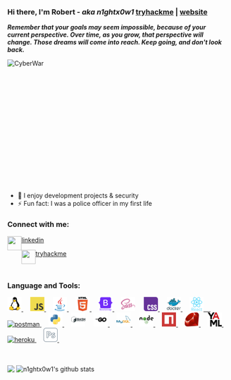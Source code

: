 ### Hi there, I'm Robert - *aka* *n1ghtx0w1* [tryhackme] | [website]


_**Remember that your goals may seem impossible, because of your current perspective.  Over time, as you grow, that perspective will change.  Those dreams will come into reach.  Keep going, and don't look back.**_

<img align="right" src="https://media.giphy.com/media/ELham0Mveox9e/giphy.gif" alt="CyberWar" width="600" height="300">

- 🔭 I enjoy development projects & security
- ⚡ Fun fact: I was a police officer in my first life

### Connect with me:

<img align="left" height="32" width="32" src="https://cdn.jsdelivr.net/npm/simple-icons@v6/icons/linkedin.svg" />
 
[linkedin]

<img align="left" height="32" width="32" src="https://cdn.jsdelivr.net/npm/simple-icons@v6/icons/tryhackme.svg" />
 
[tryhackme]

<br />

### Language and Tools:

<a href="https://www.linux.org/" target="_blank"> <img src="https://raw.githubusercontent.com/devicons/devicon/master/icons/linux/linux-original.svg" alt="linux" width="32" height="32"/> </a>&nbsp; &nbsp; 
<a href="https://www.java.com" target="_blank"><img height="32" width="32" src="https://raw.githubusercontent.com/github/explore/80688e429a7d4ef2fca1e82350fe8e3517d3494d/topics/javascript/javascript.png" /> </a> &nbsp; &nbsp; 
<a href="https://www.java.com" target="_blank"> <img src="https://raw.githubusercontent.com/devicons/devicon/master/icons/java/java-original.svg" alt="java" width="32" height="32"/> </a>&nbsp; &nbsp; 
<a href="https://www.w3.org/html/" target="_blank"><img height="32" width="32" src="https://raw.githubusercontent.com/github/explore/80688e429a7d4ef2fca1e82350fe8e3517d3494d/topics/html/html.png" /> </a> &nbsp; &nbsp; 
<a href="https://getbootstrap.com" target="_blank"> <img src="https://raw.githubusercontent.com/devicons/devicon/master/icons/bootstrap/bootstrap-plain-wordmark.svg" alt="bootstrap" width="32" height="32"/> </a>&nbsp; &nbsp; 
<img height="32" width="32" src="https://raw.githubusercontent.com/github/explore/80688e429a7d4ef2fca1e82350fe8e3517d3494d/topics/sass/sass.png" /> &nbsp; &nbsp; 
<a href="https://www.w3schools.com/css/" target="_blank"><img height="32" width="32" src="https://raw.githubusercontent.com/github/explore/80688e429a7d4ef2fca1e82350fe8e3517d3494d/topics/css/css.png" /> </a> &nbsp; &nbsp; 
<a href="https://www.docker.com/" target="_blank"> <img src="https://raw.githubusercontent.com/devicons/devicon/master/icons/docker/docker-original-wordmark.svg" alt="docker" width="32" height="32"/> </a> &nbsp; &nbsp; 
<a href="https://reactjs.org/" target="_blank"> <img src="https://raw.githubusercontent.com/devicons/devicon/master/icons/react/react-original-wordmark.svg" alt="react" width="32" height="32"/> &nbsp; &nbsp; 
<a href="https://postman.com" target="_blank"> <img src="https://www.vectorlogo.zone/logos/getpostman/getpostman-icon.svg" alt="postman" width="32" height="32"/> </a> &nbsp; &nbsp;
<a href="https://www.python.org/" target="_blank"><img height="32" width="32" src="https://raw.githubusercontent.com/github/explore/80688e429a7d4ef2fca1e82350fe8e3517d3494d/topics/python/python.png" /> </a> &nbsp; &nbsp; 
<img height="32" width="32" src="https://raw.githubusercontent.com/github/explore/80688e429a7d4ef2fca1e82350fe8e3517d3494d/topics/bash/bash.png" /> &nbsp; &nbsp; 
<a href="https://go.dev/" target="_blank"><img height="32" width="32" src="https://raw.githubusercontent.com/github/explore/80688e429a7d4ef2fca1e82350fe8e3517d3494d/topics/go/go.png" /> </a> &nbsp; &nbsp; 
<a href="https://www.mysql.com/" target="_blank"> <img src="https://raw.githubusercontent.com/devicons/devicon/master/icons/mysql/mysql-original-wordmark.svg" alt="mysql" width="32" height="32"/> </a> &nbsp; &nbsp; 
<a href="https://nodejs.org" target="_blank"> <img src="https://raw.githubusercontent.com/devicons/devicon/master/icons/nodejs/nodejs-original-wordmark.svg" alt="nodejs" width="32" height="32"/> </a>  &nbsp; &nbsp; 
<a href="https://www.npmjs.com/" target="_blank">
<img height="32" width="32" src="https://raw.githubusercontent.com/github/explore/80688e429a7d4ef2fca1e82350fe8e3517d3494d/topics/npm/npm.png" /> </a> &nbsp; &nbsp;
<a href="https://www.ruby-lang.org/en/" target="_blank"> <img height="32" width="32" src="https://raw.githubusercontent.com/github/explore/80688e429a7d4ef2fca1e82350fe8e3517d3494d/topics/ruby/ruby.png" /> </a>&nbsp; &nbsp; 
<a href="https://yaml.org/" target="_blank"><img height="32" width="32" src="https://raw.githubusercontent.com/github/explore/80688e429a7d4ef2fca1e82350fe8e3517d3494d/topics/yaml/yaml.png" /> </a> &nbsp; &nbsp;
<a href="https://heroku.com" target="_blank"> <img src="https://www.vectorlogo.zone/logos/heroku/heroku-icon.svg" alt="heroku" width="32" height="32"/> </a> &nbsp; &nbsp;
<a href="https://www.photoshop.com/en" target="_blank"> <img src="https://raw.githubusercontent.com/devicons/devicon/master/icons/photoshop/photoshop-line.svg" alt="photoshop" width="32" height="32"/> </a>&nbsp; &nbsp;

<br />
<br />


  <img align="center" src="https://github-readme-stats.vercel.app/api/top-langs/?username=n1ghtx0w1&theme=dark">


 <img align="center" src="https://github-readme-stats.vercel.app/api?username=n1ghtx0w1&show_icons=true&theme=dark&line_height=30" alt="n1ghtx0w1's github stats"/>


[website]: https://www.headsec.blog
[linkedin]: https://www.linkedin.com/in/robert-head-0x0
[tryhackme]: https://tryhackme.com/p/Attacktheosi

